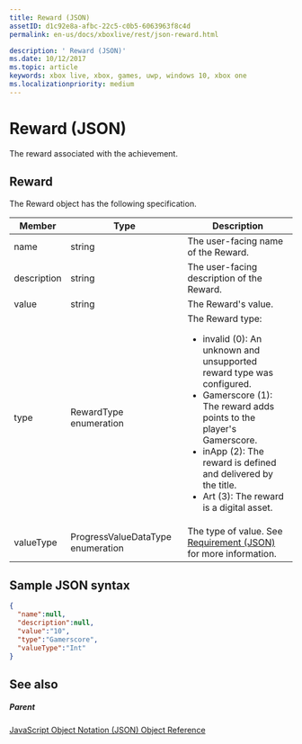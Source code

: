 ```yaml
---
title: Reward (JSON)
assetID: d1c92e8a-afbc-22c5-c0b5-6063963f8c4d
permalink: en-us/docs/xboxlive/rest/json-reward.html

description: ' Reward (JSON)'
ms.date: 10/12/2017
ms.topic: article
keywords: xbox live, xbox, games, uwp, windows 10, xbox one
ms.localizationpriority: medium
---
```

# Reward (JSON)
The reward associated with the achievement.
<a id="ID4EN"></a>


## Reward

The Reward object has the following specification.

| Member| Type| Description|
| --- | --- | --- |
| name| string| The user-facing name of the Reward.|
| description| string| The user-facing description of the Reward.|
| value| string| The Reward's value.|
| type| RewardType enumeration| The Reward type: <ul><li>invalid (0): An unknown and unsupported reward type was configured.</li><li>Gamerscore (1): The reward adds points to the player's Gamerscore.</li><li>inApp (2): The reward is defined and delivered by the title.</li><li>Art (3): The reward is a digital asset.</li></ul> | 
| valueType| ProgressValueDataType enumeration| The type of value. See [Requirement (JSON)](json-requirement.md) for more information.|

<a id="ID4EBD"></a>


## Sample JSON syntax


```json
{
  "name":null,
  "description":null,
  "value":"10",
  "type":"Gamerscore",
  "valueType":"Int"
}

```


<a id="ID4EKD"></a>


## See also

<a id="ID4EMD"></a>


##### Parent

[JavaScript Object Notation (JSON) Object Reference](atoc-xboxlivews-reference-json.md)
